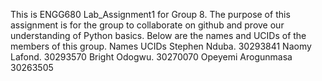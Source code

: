 This is ENGG680 Lab_Assignment1 for Group 8.
The purpose of this assignment is for the group to collaborate on github and prove our understanding of Python basics.
Below are the names and UCIDs of the members of this group.
Names                    UCIDs
Stephen Nduba.      30293841
Naomy Lafond.       30293570
Bright Odogwu.      30270070
Opeyemi Arogunmasa  30263505
